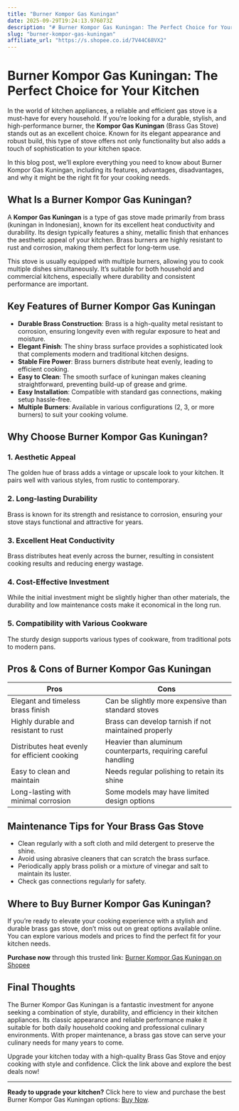 ```yaml
---
title: "Burner Kompor Gas Kuningan"
date: 2025-09-29T19:24:13.976073Z
description: "# Burner Kompor Gas Kuningan: The Perfect Choice for Your Kitchen..."
slug: "burner-kompor-gas-kuningan"
affiliate_url: "https://s.shopee.co.id/7V44C68VX2"
---
```

# Burner Kompor Gas Kuningan: The Perfect Choice for Your Kitchen

In the world of kitchen appliances, a reliable and efficient gas stove is a must-have for every household. If you’re looking for a durable, stylish, and high-performance burner, the **Kompor Gas Kuningan** (Brass Gas Stove) stands out as an excellent choice. Known for its elegant appearance and robust build, this type of stove offers not only functionality but also adds a touch of sophistication to your kitchen space.

In this blog post, we’ll explore everything you need to know about Burner Kompor Gas Kuningan, including its features, advantages, disadvantages, and why it might be the right fit for your cooking needs.

## What Is a Burner Kompor Gas Kuningan?

A **Kompor Gas Kuningan** is a type of gas stove made primarily from brass (kuningan in Indonesian), known for its excellent heat conductivity and durability. Its design typically features a shiny, metallic finish that enhances the aesthetic appeal of your kitchen. Brass burners are highly resistant to rust and corrosion, making them perfect for long-term use.

This stove is usually equipped with multiple burners, allowing you to cook multiple dishes simultaneously. It’s suitable for both household and commercial kitchens, especially where durability and consistent performance are important.

## Key Features of Burner Kompor Gas Kuningan

- **Durable Brass Construction**: Brass is a high-quality metal resistant to corrosion, ensuring longevity even with regular exposure to heat and moisture.
- **Elegant Finish**: The shiny brass surface provides a sophisticated look that complements modern and traditional kitchen designs.
- **Stable Fire Power**: Brass burners distribute heat evenly, leading to efficient cooking.
- **Easy to Clean**: The smooth surface of kuningan makes cleaning straightforward, preventing build-up of grease and grime.
- **Easy Installation**: Compatible with standard gas connections, making setup hassle-free.
- **Multiple Burners**: Available in various configurations (2, 3, or more burners) to suit your cooking volume.

## Why Choose Burner Kompor Gas Kuningan?

### 1. Aesthetic Appeal

The golden hue of brass adds a vintage or upscale look to your kitchen. It pairs well with various styles, from rustic to contemporary.

### 2. Long-lasting Durability

Brass is known for its strength and resistance to corrosion, ensuring your stove stays functional and attractive for years.

### 3. Excellent Heat Conductivity

Brass distributes heat evenly across the burner, resulting in consistent cooking results and reducing energy wastage.

### 4. Cost-Effective Investment

While the initial investment might be slightly higher than other materials, the durability and low maintenance costs make it economical in the long run.

### 5. Compatibility with Various Cookware

The sturdy design supports various types of cookware, from traditional pots to modern pans.

## Pros & Cons of Burner Kompor Gas Kuningan

| Pros                                              | Cons                                               |
|---------------------------------------------------|----------------------------------------------------|
| Elegant and timeless brass finish               | Can be slightly more expensive than standard stoves |
| Highly durable and resistant to rust            | Brass can develop tarnish if not maintained properly |
| Distributes heat evenly for efficient cooking  | Heavier than aluminum counterparts, requiring careful handling |
| Easy to clean and maintain                      | Needs regular polishing to retain its shine     |
| Long-lasting with minimal corrosion            | Some models may have limited design options       |

## Maintenance Tips for Your Brass Gas Stove

- Clean regularly with a soft cloth and mild detergent to preserve the shine.
- Avoid using abrasive cleaners that can scratch the brass surface.
- Periodically apply brass polish or a mixture of vinegar and salt to maintain its luster.
- Check gas connections regularly for safety.

## Where to Buy Burner Kompor Gas Kuningan?

If you’re ready to elevate your cooking experience with a stylish and durable brass gas stove, don’t miss out on great options available online. You can explore various models and prices to find the perfect fit for your kitchen needs.

**Purchase now** through this trusted link: [Burner Kompor Gas Kuningan on Shopee](https://s.shopee.co.id/7V44C68VX2)

## Final Thoughts

The Burner Kompor Gas Kuningan is a fantastic investment for anyone seeking a combination of style, durability, and efficiency in their kitchen appliances. Its classic appearance and reliable performance make it suitable for both daily household cooking and professional culinary environments. With proper maintenance, a brass gas stove can serve your culinary needs for many years to come.

Upgrade your kitchen today with a high-quality Brass Gas Stove and enjoy cooking with style and confidence. Click the link above and explore the best deals now!

---

**Ready to upgrade your kitchen?** Click here to view and purchase the best Burner Kompor Gas Kuningan options: [Buy Now](https://s.shopee.co.id/7V44C68VX2).